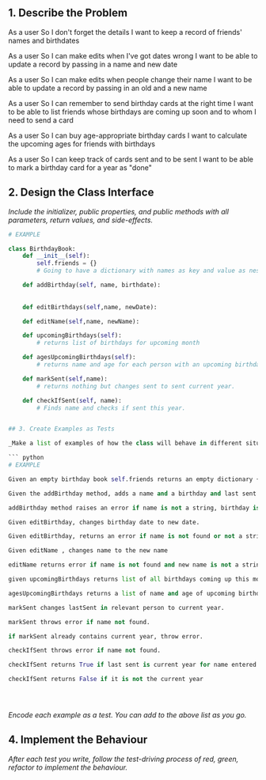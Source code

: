 

## 1. Describe the Problem

As a user
So I don't forget the details
I want to keep a record of friends' names and birthdates

As a user
So I can make edits when I've got dates wrong
I want to be able to update a record by passing in a name and new date

As a user
So I can make edits when people change their name
I want to be able to update a record by passing in an old and a new name

As a user
So I can remember to send birthday cards at the right time
I want to be able to list friends whose birthdays are coming up soon and to whom I need to send a card

As a user
So I can buy age-appropriate birthday cards
I want to calculate the upcoming ages for friends with birthdays

As a user
So I can keep track of cards sent and to be sent
I want to be able to mark a birthday card for a year as "done"

## 2. Design the Class Interface

_Include the initializer, public properties, and public methods with all parameters, return values, and side-effects._

```python
# EXAMPLE

class BirthdayBook:
    def __init__(self):
        self.friends = {}
        # Going to have a dictionary with names as key and value as nested dictionary which contains birthdate and if card sent. 

    def addBirthday(self, name, birthdate):
        
        
    def editBirthdays(self,name, newDate):

    def editName(self,name, newName):

    def upcomingBirthdays(self):
        # returns list of birthdays for upcoming month 

    def agesUpcomingBirthdays(self):
        # returns name and age for each person with an upcoming birthday that month. 

    def markSent(self,name):
        # returns nothing but changes sent to sent current year. 

    def checkIfSent(self, name):
        # Finds name and checks if sent this year. 


## 3. Create Examples as Tests

_Make a list of examples of how the class will behave in different situations._

``` python
# EXAMPLE

Given an empty birthday book self.friends returns an empty dictionary {}

Given the addBirthday method, adds a name and a birthday and last sent as None to self.friends. 

addBirthday method raises an error if name is not a string, birthday is not the correct format. 

Given editBirthday, changes birthday date to new date. 

Given editBirthday, returns an error if name is not found or not a string and if new date is not correct format. 

Given editName , changes name to the new name 

editName returns error if name is not found and new name is not a string. 

given upcomingBirthdays returns list of all birthdays coming up this month. 

agesUpcomingBirthdays returns a list of name and age of upcoming birthdays. 

markSent changes lastSent in relevant person to current year.

markSent throws error if name not found. 

if markSent already contains current year, throw error. 

checkIfSent throws error if name not found. 

checkIfSent returns True if last sent is current year for name entered. 

checkIfSent returns False if it is not the current year 





```

_Encode each example as a test. You can add to the above list as you go._

## 4. Implement the Behaviour

_After each test you write, follow the test-driving process of red, green, refactor to implement the behaviour._
